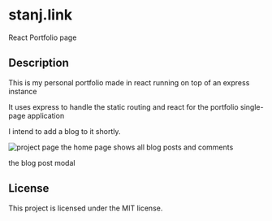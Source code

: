 # stanj.link
React Portfolio page

## Description

This is my personal portfolio made in react running on top of an express instance

It uses express to handle the static routing and react for the portfolio single-page application 

I intend to add a blog to it shortly.

![project page](./public/screenshots/projects.png)
the home page shows all blog posts and comments

the blog post modal




## License

This project is licensed under the MIT license.
